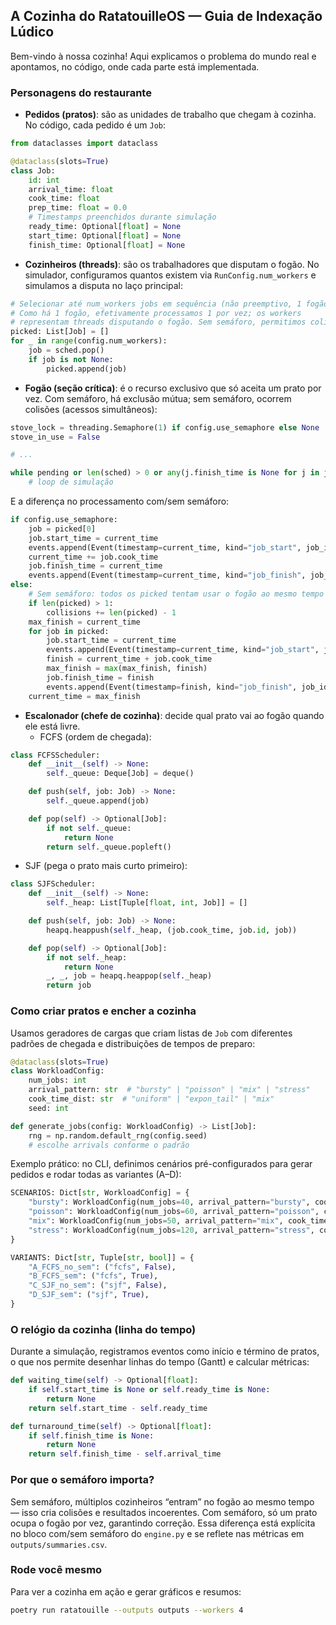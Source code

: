 ## A Cozinha do RatatouilleOS — Guia de Indexação Lúdico

Bem-vindo à nossa cozinha! Aqui explicamos o problema do mundo real e apontamos, no código, onde cada parte está implementada.

### Personagens do restaurante

- **Pedidos (pratos)**: são as unidades de trabalho que chegam à cozinha. No código, cada pedido é um `Job`:

```1:18:src/ratatouille/models.py
from dataclasses import dataclass

@dataclass(slots=True)
class Job:
    id: int
    arrival_time: float
    cook_time: float
    prep_time: float = 0.0
    # Timestamps preenchidos durante simulação
    ready_time: Optional[float] = None
    start_time: Optional[float] = None
    finish_time: Optional[float] = None
```

- **Cozinheiros (threads)**: são os trabalhadores que disputam o fogão. No simulador, configuramos quantos existem via `RunConfig.num_workers` e simulamos a disputa no laço principal:

```56:65:src/ratatouille/sim/engine.py
# Selecionar até num_workers jobs em sequência (não preemptivo, 1 fogão)
# Como há 1 fogão, efetivamente processamos 1 por vez; os workers
# representam threads disputando o fogão. Sem semáforo, permitimos colisões.
picked: List[Job] = []
for _ in range(config.num_workers):
    job = sched.pop()
    if job is not None:
        picked.append(job)
```

- **Fogão (seção crítica)**: é o recurso exclusivo que só aceita um prato por vez. Com semáforo, há exclusão mútua; sem semáforo, ocorrem colisões (acessos simultâneos):

```40:48:src/ratatouille/sim/engine.py
stove_lock = threading.Semaphore(1) if config.use_semaphore else None
stove_in_use = False

# ...

while pending or len(sched) > 0 or any(j.finish_time is None for j in jobs):
    # loop de simulação
```

E a diferença no processamento com/sem semáforo:

```72:93:src/ratatouille/sim/engine.py
if config.use_semaphore:
    job = picked[0]
    job.start_time = current_time
    events.append(Event(timestamp=current_time, kind="job_start", job_id=job.id))
    current_time += job.cook_time
    job.finish_time = current_time
    events.append(Event(timestamp=current_time, kind="job_finish", job_id=job.id))
else:
    # Sem semáforo: todos os picked tentam usar o fogão ao mesmo tempo
    if len(picked) > 1:
        collisions += len(picked) - 1
    max_finish = current_time
    for job in picked:
        job.start_time = current_time
        events.append(Event(timestamp=current_time, kind="job_start", job_id=job.id))
        finish = current_time + job.cook_time
        max_finish = max(max_finish, finish)
        job.finish_time = finish
        events.append(Event(timestamp=finish, kind="job_finish", job_id=job.id))
    current_time = max_finish
```

- **Escalonador (chefe de cozinha)**: decide qual prato vai ao fogão quando ele está livre.
  - FCFS (ordem de chegada):

```9:19:src/ratatouille/schedulers/fcfs.py
class FCFSScheduler:
    def __init__(self) -> None:
        self._queue: Deque[Job] = deque()

    def push(self, job: Job) -> None:
        self._queue.append(job)

    def pop(self) -> Optional[Job]:
        if not self._queue:
            return None
        return self._queue.popleft()
```

  - SJF (pega o prato mais curto primeiro):

```9:20:src/ratatouille/schedulers/sjf.py
class SJFScheduler:
    def __init__(self) -> None:
        self._heap: List[Tuple[float, int, Job]] = []

    def push(self, job: Job) -> None:
        heapq.heappush(self._heap, (job.cook_time, job.id, job))

    def pop(self) -> Optional[Job]:
        if not self._heap:
            return None
        _, _, job = heapq.heappop(self._heap)
        return job
```

### Como criar pratos e encher a cozinha

Usamos geradores de cargas que criam listas de `Job` com diferentes padrões de chegada e distribuições de tempos de preparo:

```10:21:src/ratatouille/generators.py
@dataclass(slots=True)
class WorkloadConfig:
    num_jobs: int
    arrival_pattern: str  # "bursty" | "poisson" | "mix" | "stress"
    cook_time_dist: str  # "uniform" | "expon_tail" | "mix"
    seed: int

def generate_jobs(config: WorkloadConfig) -> List[Job]:
    rng = np.random.default_rng(config.seed)
    # escolhe arrivals conforme o padrão
```

Exemplo prático: no CLI, definimos cenários pré-configurados para gerar pedidos e rodar todas as variantes (A–D):

```17:30:src/ratatouille/main.py
SCENARIOS: Dict[str, WorkloadConfig] = {
    "bursty": WorkloadConfig(num_jobs=40, arrival_pattern="bursty", cook_time_dist="mix", seed=123),
    "poisson": WorkloadConfig(num_jobs=60, arrival_pattern="poisson", cook_time_dist="expon_tail", seed=123),
    "mix": WorkloadConfig(num_jobs=50, arrival_pattern="mix", cook_time_dist="mix", seed=123),
    "stress": WorkloadConfig(num_jobs=120, arrival_pattern="stress", cook_time_dist="expon_tail", seed=123),
}

VARIANTS: Dict[str, Tuple[str, bool]] = {
    "A_FCFS_no_sem": ("fcfs", False),
    "B_FCFS_sem": ("fcfs", True),
    "C_SJF_no_sem": ("sjf", False),
    "D_SJF_sem": ("sjf", True),
}
```

### O relógio da cozinha (linha do tempo)

Durante a simulação, registramos eventos como início e término de pratos, o que nos permite desenhar linhas do tempo (Gantt) e calcular métricas:

```21:27:src/ratatouille/models.py
def waiting_time(self) -> Optional[float]:
    if self.start_time is None or self.ready_time is None:
        return None
    return self.start_time - self.ready_time

def turnaround_time(self) -> Optional[float]:
    if self.finish_time is None:
        return None
    return self.finish_time - self.arrival_time
```

### Por que o semáforo importa?

Sem semáforo, múltiplos cozinheiros “entram” no fogão ao mesmo tempo — isso cria colisões e resultados incoerentes. Com semáforo, só um prato ocupa o fogão por vez, garantindo correção. Essa diferença está explícita no bloco com/sem semáforo do `engine.py` e se reflete nas métricas em `outputs/summaries.csv`.

### Rode você mesmo

Para ver a cozinha em ação e gerar gráficos e resumos:

```bash
poetry run ratatouille --outputs outputs --workers 4
```



